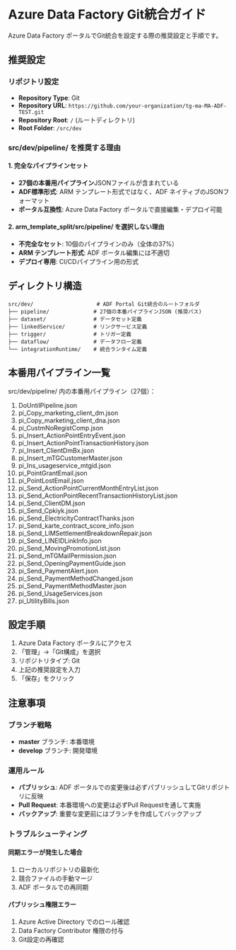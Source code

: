# Azure Data Factory Git統合ガイド

Azure Data Factory ポータルでGit統合を設定する際の推奨設定と手順です。

## 推奨設定

### リポジトリ設定

- **Repository Type**: Git
- **Repository URL**: `https://github.com/your-organization/tg-ma-MA-ADF-TEST.git`
- **Repository Root**: `/` (ルートディレクトリ)
- **Root Folder**: `/src/dev`

### src/dev/pipeline/ を推奨する理由

#### 1. 完全なパイプラインセット

- **27個の本番用パイプライン**JSONファイルが含まれている
- **ADF標準形式**: ARM テンプレート形式ではなく、ADF ネイティブのJSONフォーマット
- **ポータル互換性**: Azure Data Factory ポータルで直接編集・デプロイ可能

#### 2. arm_template_split/src/pipeline/ を選択しない理由

- **不完全なセット**: 10個のパイプラインのみ（全体の37%）
- **ARM テンプレート形式**: ADF ポータル編集には不適切
- **デプロイ専用**: CI/CDパイプライン用の形式

## ディレクトリ構造

```text
src/dev/                    # ADF Portal Git統合のルートフォルダ
├── pipeline/              # 27個の本番パイプラインJSON (推奨パス)
├── dataset/               # データセット定義
├── linkedService/         # リンクサービス定義
├── trigger/               # トリガー定義
├── dataflow/              # データフロー定義
└── integrationRuntime/    # 統合ランタイム定義
```

## 本番用パイプライン一覧

src/dev/pipeline/ 内の本番用パイプライン（27個）：

1. DoUntilPipeline.json
2. pi_Copy_marketing_client_dm.json
3. pi_Copy_marketing_client_dna.json
4. pi_CustmNoRegistComp.json
5. pi_Insert_ActionPointEntryEvent.json
6. pi_Insert_ActionPointTransactionHistory.json
7. pi_Insert_ClientDmBx.json
8. pi_Insert_mTGCustomerMaster.json
9. pi_Ins_usageservice_mtgid.json
10. pi_PointGrantEmail.json
11. pi_PointLostEmail.json
12. pi_Send_ActionPointCurrentMonthEntryList.json
13. pi_Send_ActionPointRecentTransactionHistoryList.json
14. pi_Send_ClientDM.json
15. pi_Send_Cpkiyk.json
16. pi_Send_ElectricityContractThanks.json
17. pi_Send_karte_contract_score_info.json
18. pi_Send_LIMSettlementBreakdownRepair.json
19. pi_Send_LINEIDLinkInfo.json
20. pi_Send_MovingPromotionList.json
21. pi_Send_mTGMailPermission.json
22. pi_Send_OpeningPaymentGuide.json
23. pi_Send_PaymentAlert.json
24. pi_Send_PaymentMethodChanged.json
25. pi_Send_PaymentMethodMaster.json
26. pi_Send_UsageServices.json
27. pi_UtilityBills.json

## 設定手順

1. Azure Data Factory ポータルにアクセス
2. 「管理」→「Git構成」を選択
3. リポジトリタイプ: Git
4. 上記の推奨設定を入力
5. 「保存」をクリック

## 注意事項

### ブランチ戦略

- **master** ブランチ: 本番環境
- **develop** ブランチ: 開発環境

### 運用ルール

- **パブリッシュ**: ADF ポータルでの変更後は必ずパブリッシュしてGitリポジトリに反映
- **Pull Request**: 本番環境への変更は必ずPull Requestを通して実施
- **バックアップ**: 重要な変更前にはブランチを作成してバックアップ

### トラブルシューティング

#### 同期エラーが発生した場合

1. ローカルリポジトリの最新化
2. 競合ファイルの手動マージ
3. ADF ポータルでの再同期

#### パブリッシュ権限エラー

1. Azure Active Directory でのロール確認
2. Data Factory Contributor 権限の付与
3. Git設定の再確認
